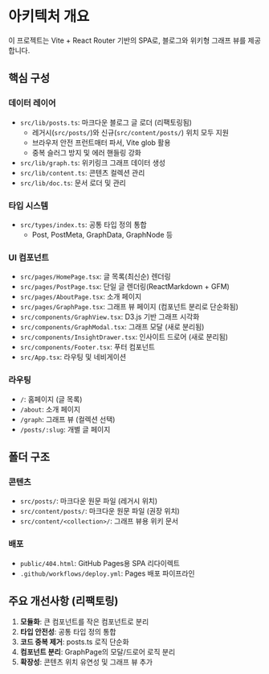 # 아키텍처 개요

이 프로젝트는 Vite + React Router 기반의 SPA로, 블로그와 위키형 그래프 뷰를 제공합니다.

## 핵심 구성

### 데이터 레이어
- `src/lib/posts.ts`: 마크다운 블로그 글 로더 (리팩토링됨)
  - 레거시(`src/posts/`)와 신규(`src/content/posts/`) 위치 모두 지원
  - 브라우저 안전 프런트매터 파서, Vite glob 활용
  - 중복 슬러그 방지 및 에러 핸들링 강화
- `src/lib/graph.ts`: 위키링크 그래프 데이터 생성
- `src/lib/content.ts`: 콘텐츠 컬렉션 관리
- `src/lib/doc.ts`: 문서 로더 및 관리

### 타입 시스템
- `src/types/index.ts`: 공통 타입 정의 통합
  - Post, PostMeta, GraphData, GraphNode 등

### UI 컴포넌트
- `src/pages/HomePage.tsx`: 글 목록(최신순) 렌더링
- `src/pages/PostPage.tsx`: 단일 글 렌더링(ReactMarkdown + GFM)
- `src/pages/AboutPage.tsx`: 소개 페이지
- `src/pages/GraphPage.tsx`: 그래프 뷰 페이지 (컴포넌트 분리로 단순화됨)
- `src/components/GraphView.tsx`: D3.js 기반 그래프 시각화
- `src/components/GraphModal.tsx`: 그래프 모달 (새로 분리됨)
- `src/components/InsightDrawer.tsx`: 인사이트 드로어 (새로 분리됨)
- `src/components/Footer.tsx`: 푸터 컴포넌트
- `src/App.tsx`: 라우팅 및 네비게이션

### 라우팅
- `/`: 홈페이지 (글 목록)
- `/about`: 소개 페이지
- `/graph`: 그래프 뷰 (컬렉션 선택)
- `/posts/:slug`: 개별 글 페이지

## 폴더 구조

### 콘텐츠
- `src/posts/`: 마크다운 원문 파일 (레거시 위치)
- `src/content/posts/`: 마크다운 원문 파일 (권장 위치)
- `src/content/<collection>/`: 그래프 뷰용 위키 문서

### 배포
- `public/404.html`: GitHub Pages용 SPA 리다이렉트
- `.github/workflows/deploy.yml`: Pages 배포 파이프라인

## 주요 개선사항 (리팩토링)

1. **모듈화**: 큰 컴포넌트를 작은 컴포넌트로 분리
2. **타입 안전성**: 공통 타입 정의 통합
3. **코드 중복 제거**: posts.ts 로직 단순화
4. **컴포넌트 분리**: GraphPage의 모달/드로어 로직 분리
5. **확장성**: 콘텐츠 위치 유연성 및 그래프 뷰 추가
